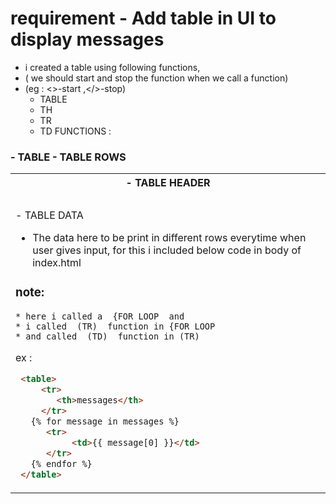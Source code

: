 # requirement - Add table in UI to display messages
* i created a table using following functions,
* ( we should start and stop the function when we call a function)
* (eg : <>-start ,</>-stop)
    * TABLE 
    * TH 
    * TR
    * TD 
FUNCTIONS : 
### <TABLE>- TABLE  <TH>- TABLE HEADER
### <TR> - TABLE ROWS <TD> - TABLE DATA 


* The data here to be print in different rows everytime when user gives input, for this i included below code in body of index.html


### note:
    * here i called a  {FOR LOOP  and
    * i called  (TR)  function in {FOR LOOP
    * and called  (TD)  function in (TR)
  
ex :
```html
 <table>
     <tr>
        <th>messages</th>
     </tr>
   {% for message in messages %}
      <tr>
           <td>{{ message[0] }}</td>
      </tr>
   {% endfor %}
 </table>
```